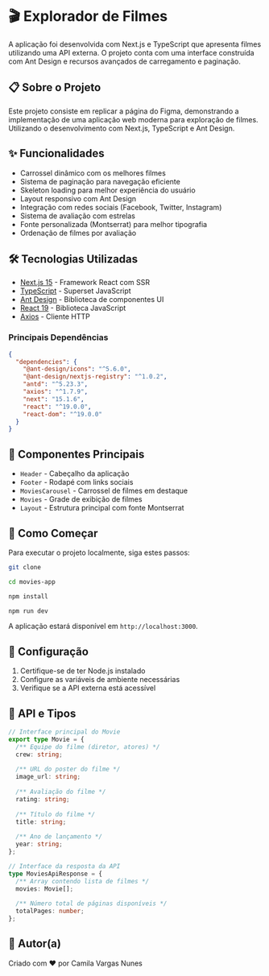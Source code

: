 # 🎬 Explorador de Filmes

A aplicação foi desenvolvida com Next.js e TypeScript que apresenta filmes utilizando uma API externa. O projeto conta com uma interface construída com Ant Design e recursos avançados de carregamento e paginação.

## 📋 Sobre o Projeto

Este projeto consiste em replicar a página do Figma, demonstrando a implementação de uma aplicação web moderna para exploração de filmes. Utilizando o desenvolvimento com Next.js, TypeScript e Ant Design.

## ✨ Funcionalidades

* Carrossel dinâmico com os melhores filmes
* Sistema de paginação para navegação eficiente
* Skeleton loading para melhor experiência do usuário
* Layout responsivo com Ant Design
* Integração com redes sociais (Facebook, Twitter, Instagram)
* Sistema de avaliação com estrelas
* Fonte personalizada (Montserrat) para melhor tipografia
* Ordenação de filmes por avaliação

## 🛠️ Tecnologias Utilizadas

* [Next.js 15](https://nextjs.org/) - Framework React com SSR
* [TypeScript](https://www.typescriptlang.org/) - Superset JavaScript
* [Ant Design](https://ant.design/) - Biblioteca de componentes UI
* [React 19](https://reactjs.org/) - Biblioteca JavaScript
* [Axios](https://axios-http.com/) - Cliente HTTP

### Principais Dependências

```json
{
  "dependencies": {
    "@ant-design/icons": "^5.6.0",
    "@ant-design/nextjs-registry": "^1.0.2",
    "antd": "^5.23.3",
    "axios": "^1.7.9",
    "next": "15.1.6",
    "react": "^19.0.0",
    "react-dom": "^19.0.0"
  }
}
```

## 🧩 Componentes Principais

* `Header` - Cabeçalho da aplicação
* `Footer` - Rodapé com links sociais
* `MoviesCarousel` - Carrossel de filmes em destaque
* `Movies` - Grade de exibição de filmes
* `Layout` - Estrutura principal com fonte Montserrat

## 🚀 Como Começar

Para executar o projeto localmente, siga estes passos:

```bash
git clone

cd movies-app

npm install

npm run dev
```

A aplicação estará disponível em `http://localhost:3000`.

## 🔧 Configuração

1. Certifique-se de ter Node.js instalado 
2. Configure as variáveis de ambiente necessárias
3. Verifique se a API externa está acessível

## 🔄 API e Tipos

```typescript
// Interface principal do Movie
export type Movie = {
  /** Equipe do filme (diretor, atores) */
  crew: string;
  
  /** URL do poster do filme */
  image_url: string;
  
  /** Avaliação do filme */
  rating: string;
  
  /** Título do filme */
  title: string;
  
  /** Ano de lançamento */
  year: string;
};

// Interface da resposta da API
type MoviesApiResponse = {
  /** Array contendo lista de filmes */
  movies: Movie[];
  
  /** Número total de páginas disponíveis */
  totalPages: number;
};
```

## 👤 Autor(a)

Criado com ❤️ por Camila Vargas Nunes

